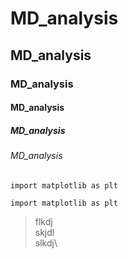 # MD_analysis
## MD_analysis
### MD_analysis
#### MD_analysis
##### MD_analysis
###### MD_analysis

``
import matplotlib as plt
``

    import matplotlib as plt
    
    
> flkdj\
> skjdl\
> slkdj\
